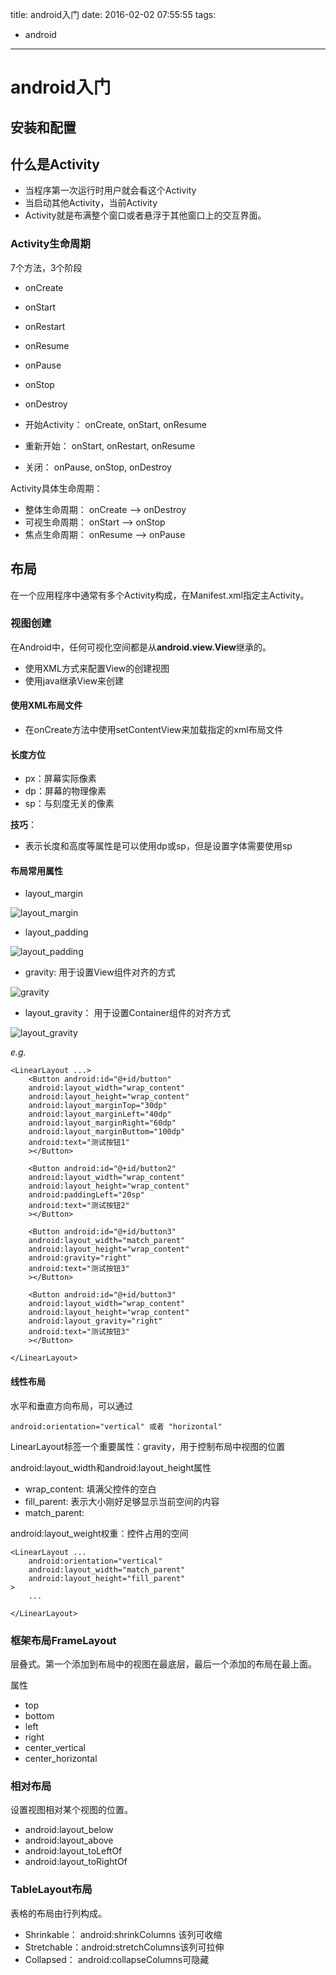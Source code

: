 title: android入门
date: 2016-02-02 07:55:55
tags:
- android

----

# android入门

## 安装和配置


## 什么是Activity

* 当程序第一次运行时用户就会看这个Activity
* 当启动其他Activity，当前Activity
* Activity就是布满整个窗口或者悬浮于其他窗口上的交互界面。

### Activity生命周期

7个方法，3个阶段

* onCreate
* onStart
* onRestart
* onResume
* onPause
* onStop
* onDestroy

* 开始Activity： onCreate, onStart, onResume
* 重新开始： onStart,  onRestart, onResume
* 关闭： onPause, onStop, onDestroy


Activity具体生命周期：

* 整体生命周期： onCreate --> onDestroy
* 可视生命周期： onStart --> onStop
* 焦点生命周期： onResume --> onPause

## 布局

在一个应用程序中通常有多个Activity构成，在Manifest.xml指定主Activity。

### 视图创建

在Android中，任何可视化空间都是从**android.view.View**继承的。

* 使用XML方式来配置View的创建视图
* 使用java继承View来创建

#### 使用XML布局文件

* 在onCreate方法中使用setContentView来加载指定的xml布局文件

#### 长度方位

* px：屏幕实际像素
* dp：屏幕的物理像素
* sp：与刻度无关的像素

**技巧**：

* 表示长度和高度等属性是可以使用dp或sp，但是设置字体需要使用sp

#### 布局常用属性

* layout_margin

![layout_margin](http://image17-c.poco.cn/mypoco/myphoto/20160203/19/17349718220160203195040037_640.jpg?1620x980_130)

* layout_padding

![layout_padding](http://image17-c.poco.cn/mypoco/myphoto/20160203/19/17349718220160203195105068_640.jpg?1554x826_130)

* gravity: 用于设置View组件对齐的方式

![gravity]()

* layout_gravity： 用于设置Container组件的对齐方式

![layout_gravity]()

*e.g.*

	<LinearLayout ...>
		<Button android:id="@+id/button" 
		android:layout_width="wrap_content"
		android:layout_height="wrap_content"
		android:layout_marginTop="30dp" 
		android:layout_marginLeft="40dp"
		android:layout_marginRight="60dp"
		android:layout_marginButtom="100dp"
		android:text="测试按钮1"
		></Button>
		
		<Button android:id="@+id/button2" 
		android:layout_width="wrap_content"
		android:layout_height="wrap_content"
		android:paddingLeft="20sp" 
		android:text="测试按钮2"
		></Button>
		
		<Button android:id="@+id/button3" 
		android:layout_width="match_parent"
		android:layout_height="wrap_content"
		android:gravity="right"
		android:text="测试按钮3"
		></Button>
		
		<Button android:id="@+id/button3" 
		android:layout_width="wrap_content"
		android:layout_height="wrap_content"
		android:layout_gravity="right"
		android:text="测试按钮3"
		></Button>
		
	</LinearLayout>

#### 线性布局

水平和垂直方向布局，可以通过

	android:orientation="vertical" 或者 "horizontal"

LinearLayout标签一个重要属性：gravity，用于控制布局中视图的位置

android:layout_width和android:layout_height属性

* wrap_content: 填满父控件的空白
* fill_parent: 表示大小刚好足够显示当前空间的内容
* match_parent:

android:layout_weight权重：控件占用的空间


	<LinearLayout ...
		android:orientation="vertical"
		android:layout_width="match_parent"
		android:layout_height="fill_parent"
	>
		...
		
	</LinearLayout>
	
	

### 框架布局FrameLayout

层叠式。第一个添加到布局中的视图在最底层，最后一个添加的布局在最上面。

属性

* top
* bottom
* left
* right
* center_vertical
* center_horizontal

### 相对布局

设置视图相对某个视图的位置。

* android:layout_below
* android:layout_above
* android:layout_toLeftOf
* android:layout_toRightOf

### TableLayout布局

表格的布局由行列构成。

* Shrinkable： android:shrinkColumns 该列可收缩
* Stretchable：android:stretchColumns该列可拉伸
* Collapsed：  android:collapseColumns可隐藏












